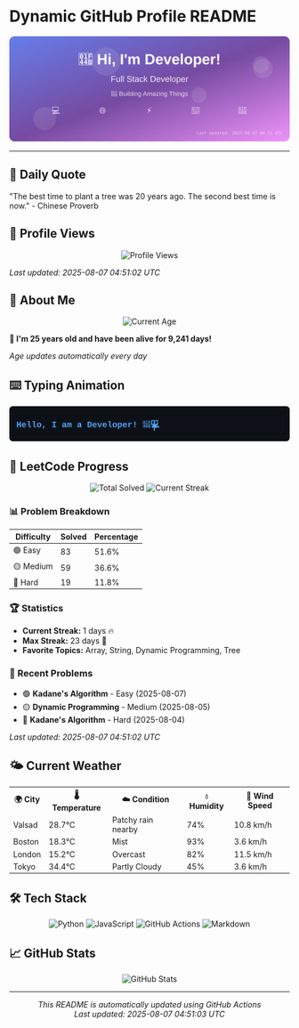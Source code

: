 # Dynamic GitHub Profile README

<!-- HEADER-START -->
<p align="center">
    <img src="./assets/header.svg" alt="Profile Header" />
</p>

---

<!-- HEADER-END -->

<!-- QUOTES-START -->
## 💭 Daily Quote

"The best time to plant a tree was 20 years ago. The second best time is now." - Chinese Proverb

<!-- QUOTES-END -->

<!-- VISITOR-COUNTER-START -->
## 👀 Profile Views

<p align="center">
    <img src="https://img.shields.io/badge/Profile%20Views-345-blue?style=for-the-badge&logo=eye&logoColor=white" alt="Profile Views">
</p>

*Last updated: 2025-08-07 04:51:02 UTC*

<!-- VISITOR-COUNTER-END -->

<!-- AGE-START -->
## 🎂 About Me

<p align="center">
    <img src="https://img.shields.io/badge/Age-25%20years%203%20months%2019%20days-brightgreen?style=for-the-badge&logo=calendar&logoColor=white" alt="Current Age">
</p>

**🌟 I'm 25 years old and have been alive for 9,241 days!**

*Age updates automatically every day*

<!-- AGE-END -->

<!-- TYPING-ANIMATION-START -->
## ⌨️ Typing Animation

<p align="center">
    <img src="./assets/typing_animation.svg" alt="Typing Animation" />
</p>

<!-- TYPING-ANIMATION-END -->

<!-- LEETCODE-START -->
## 🧩 LeetCode Progress

<p align="center">
    <img src="https://img.shields.io/badge/Total%20Solved-161-brightgreen?style=for-the-badge&logo=leetcode&logoColor=white" alt="Total Solved">
    <img src="https://img.shields.io/badge/Current%20Streak-1%20days-orange?style=for-the-badge&logo=fire&logoColor=white" alt="Current Streak">
</p>

### 📊 Problem Breakdown

| Difficulty | Solved | Percentage |
|------------|--------|------------|
| 🟢 Easy | 83 | 51.6% |
| 🟡 Medium | 59 | 36.6% |
| 🔴 Hard | 19 | 11.8% |

### 🏆 Statistics
- **Current Streak:** 1 days 🔥
- **Max Streak:** 23 days 🏅
- **Favorite Topics:** Array, String, Dynamic Programming, Tree

### 📝 Recent Problems
- 🟢 **Kadane's Algorithm** - Easy (2025-08-07)
- 🟡 **Dynamic Programming** - Medium (2025-08-05)
- 🔴 **Kadane's Algorithm** - Hard (2025-08-04)

*Last updated: 2025-08-07 04:51:02 UTC*

<!-- LEETCODE-END -->

<!-- WEATHER-START -->
## 🌤️ Current Weather

<table>
<tr>
    <th>🌍 City</th>
    <th>🌡️ Temperature</th>
    <th>☁️ Condition</th>
    <th>💧 Humidity</th>
    <th>💨 Wind Speed</th>
</tr>
<tr>
    <td>Valsad</td>
    <td>28.7°C</td>
    <td>Patchy rain nearby</td>
    <td>74%</td>
    <td>10.8 km/h</td>
</tr>
<tr>
    <td>Boston</td>
    <td>18.3°C</td>
    <td>Mist</td>
    <td>93%</td>
    <td>3.6 km/h</td>
</tr>
<tr>
    <td>London</td>
    <td>15.2°C</td>
    <td>Overcast</td>
    <td>82%</td>
    <td>11.5 km/h</td>
</tr>
<tr>
    <td>Tokyo</td>
    <td>34.4°C</td>
    <td>Partly Cloudy</td>
    <td>45%</td>
    <td>3.6 km/h</td>
</tr>
</table>
<!-- WEATHER-END -->

## 🛠️ Tech Stack

<p align="center">
    <img src="https://img.shields.io/badge/Python-3776AB?style=for-the-badge&logo=python&logoColor=white" alt="Python">
    <img src="https://img.shields.io/badge/JavaScript-F7DF1E?style=for-the-badge&logo=javascript&logoColor=black" alt="JavaScript">
    <img src="https://img.shields.io/badge/GitHub%20Actions-2088FF?style=for-the-badge&logo=github-actions&logoColor=white" alt="GitHub Actions">
    <img src="https://img.shields.io/badge/Markdown-000000?style=for-the-badge&logo=markdown&logoColor=white" alt="Markdown">
</p>

## 📈 GitHub Stats

<p align="center">
    <img src="https://github-readme-stats.vercel.app/api?username=ambicuity&show_icons=true&theme=radical" alt="GitHub Stats">
</p>

---

<p align="center">
    <i>This README is automatically updated using GitHub Actions</i><br>
    <i>Last updated: 2025-08-07 04:51:03 UTC</i>
</p>

